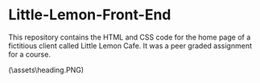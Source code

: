 # Little-Lemon-Front-End
This repository contains the HTML and CSS code for the home page of a fictitious client called Little Lemon Cafe. It was a peer graded assignment for a course.

(\assets\heading.PNG)
